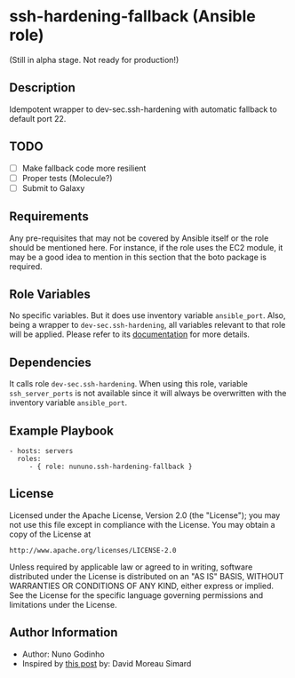 # ssh-hardening-fallback (Ansible role)

(Still in alpha stage. Not ready for production!)

## Description

Idempotent wrapper to dev-sec.ssh-hardening with automatic fallback to default port 22.

## TODO

- [ ] Make fallback code more resilient
- [ ] Proper tests (Molecule?)
- [ ] Submit to Galaxy

## Requirements

Any pre-requisites that may not be covered by Ansible itself or the role should be mentioned here. For instance, if the role uses the EC2 module, it may be a good idea to mention in this section that the boto package is required.

## Role Variables

No specific variables. But it does use inventory variable `ansible_port`. Also, being a wrapper to `dev-sec.ssh-hardening`, all variables relevant to that role will be applied. Please refer to its [documentation](https://github.com/dev-sec/ansible-ssh-hardening) for more details.

## Dependencies

It calls role `dev-sec.ssh-hardening`. When using this role, variable `ssh_server_ports` is not available since it will always be overwritten with the inventory variable `ansible_port`.

## Example Playbook

    - hosts: servers
      roles:
         - { role: nununo.ssh-hardening-fallback }

## License

Licensed under the Apache License, Version 2.0 (the "License");
you may not use this file except in compliance with the License.
You may obtain a copy of the License at

    http://www.apache.org/licenses/LICENSE-2.0

Unless required by applicable law or agreed to in writing, software
distributed under the License is distributed on an "AS IS" BASIS,
WITHOUT WARRANTIES OR CONDITIONS OF ANY KIND, either express or implied.
See the License for the specific language governing permissions and
limitations under the License.

## Author Information

* Author: Nuno Godinho
* Inspired by [this post](https://dmsimard.com/2016/03/15/changing-the-ssh-port-with-ansible/) by: David Moreau Simard
